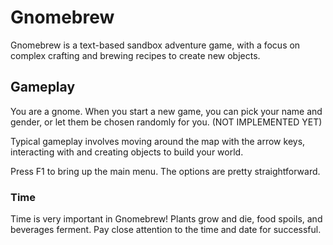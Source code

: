 # Gnomebrew

Gnomebrew is a text-based sandbox adventure game, with a focus on complex crafting and brewing recipes to create new objects.

## Gameplay

You are a gnome. When you start a new game, you can pick your name and gender, or let them be chosen randomly for you. (NOT IMPLEMENTED YET)

Typical gameplay involves moving around the map with the arrow keys, interacting with and creating objects to build your world.

Press F1 to bring up the main menu. The options are pretty straightforward.

### Time

Time is very important in Gnomebrew! Plants grow and die, food spoils, and beverages ferment. Pay close attention to the time and date for successful.
